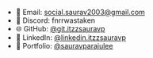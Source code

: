 - 📧 Email: [social.saurav2003@gmail.com](mailto:social.saurav2003@gmail.com)
- 💬 Discord: fnrrwastaken
- 🌐 GitHub: [@git.itzzsauravp](https://github.com/itzzsauravp)
- 🔗 LinkedIn: [@linkedin.itzzsauravp](https://www.linkedin.com/in/itzzsauravp/)
- 👤 Portfolio: [@sauravparajulee](https://www.sauravparajulee.com.np/)
